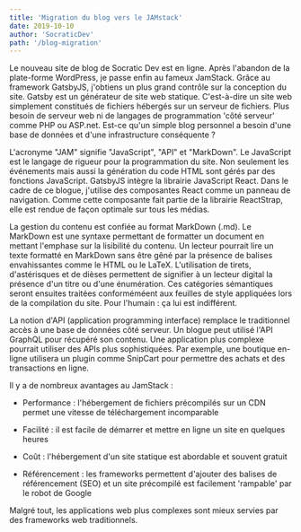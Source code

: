 ```yaml
---
title: 'Migration du blog vers le JAMstack'
date: 2019-10-10
author: 'SocraticDev'
path: '/blog-migration'
---
```


Le nouveau site de blog de Socratic Dev est en ligne. Après l'abandon de la plate-forme WordPress, je passe enfin au fameux JamStack. Grâce au framework GatsbyJS, j'obtiens un plus grand contrôle sur la conception du site. Gatsby est un générateur de site web statique. C'est-à-dire un site web simplement constitués de fichiers hébergés sur un serveur de fichiers. Plus besoin de serveur web ni de langages de programmation 'côté serveur' comme PHP ou ASP.net. Est-ce qu'un simple blog personnel a besoin d'une base de données et d'une infrastructure conséquente ?

L'acronyme "JAM" signifie "JavaScript", "API" et "MarkDown". Le JavaScript est le langage de rigueur pour la programmation du site. Non seulement les événements mais aussi la génération du code HTML sont gérés par des fonctions JavaScript. GatsbyJS intègre la librairie JavaScript React. Dans le cadre de ce blogue, j'utilise des composantes React comme un panneau de navigation. Comme cette composante fait partie de la librairie ReactStrap, elle est rendue de façon optimale sur tous les médias.

La gestion du contenu est confiée au format MarkDown (.md). Le MarkDown est une syntaxe permettant de formatter un document en mettant l'emphase sur la lisibilité du contenu. Un lecteur pourrait lire un texte formatté en MarkDown sans être gêné par la présence de balises envahissantes comme le HTML ou le LaTeX. L'utilisation de tirets, d'astérisques et de dièses permettent de signifier à un lecteur digital la présence d'un titre ou d'une énumération. Ces catégories sémantiques seront ensuites traitées conforméméent aux feuilles de style appliquées lors de la compilation du site. Pour l'humain : ça lui est indifférent.

La notion d'API (application programming interface) remplace le traditionnel accès à une base de données côté serveur. Un blogue peut utilisé l'API GraphQL pour récupéré son contenu. Une application plus complexe pourrait utiliser des APIs plus sophistiquées. Par exemple, une boutique en-ligne utilisera un plugin comme SnipCart pour permettre des achats et des transactions en ligne.

Il y a de nombreux avantages au JamStack : 

 * Performance : l'hébergement de fichiers précompilés sur un CDN permet une vitesse de téléchargement incomparable

 * Facilité : il est facile de démarrer et mettre en ligne un site en quelques heures

* Coût : l'hébergement d'un site statique est abordable et souvent gratuit

 * Référencement : les frameworks permettent d'ajouter des balises de référencement (SEO) et un site précompilé est facilement 'rampable' par le robot de Google

Malgré tout, les applications web plus complexes sont mieux servies par des frameworks web traditionnels.